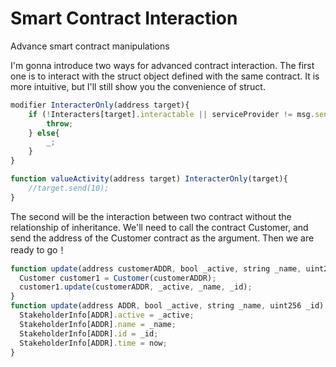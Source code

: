 # Smart Contract Interaction
Advance smart contract manipulations

I'm gonna introduce two ways for advanced contract interaction.
The first one is to interact with the struct object defined with the same contract.
It is more intuitive, but I'll still show you the convenience of struct.
```javascript
modifier InteracterOnly(address target){
    if (!Interacters[target].interactable || serviceProvider != msg.sender){
        throw;
    } else{
        _;
    }
}

function valueActivity(address target) InteracterOnly(target){
    //target.send(10);
}
```


The second will be the interaction between two contract without the relationship of inheritance.
We'll need to call the contract Customer, and send the address of the Customer contract as the argument. Then we are ready to go！
```javascript
function update(address customerADDR, bool _active, string _name, uint256 _id){
  Customer customer1 = Customer(customerADDR);
  customer1.update(customerADDR, _active, _name, _id);
}
function update(address ADDR, bool _active, string _name, uint256 _id) ownerOnly{
  StakeholderInfo[ADDR].active = _active;
  StakeholderInfo[ADDR].name = _name;
  StakeholderInfo[ADDR].id = _id;
  StakeholderInfo[ADDR].time = now;
}
```
